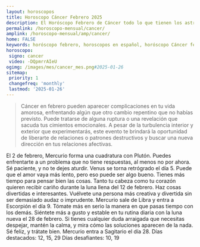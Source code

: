 ```yaml
---
layout: horoscopos
title: Horoscopo Cáncer Febrero 2025
description: El Horóscopo Febrero de Cáncer todo lo que tienen los astros preparados para este mes, amor, trabajo, familia. Todo sobre astrologia, tarot, predicciones. Horoscopo gratis en español, predicciones y astrología.
permalink: /horoscopo-mensual/cancer/
amplink: /horoscopo-mensual/amp/cancer/
home: FALSE
keywords: horóscopo febrero, horoscopos en español, horóscopo Cáncer febrero , horóscopo esperanza gracia, horoscop, horóscopos gratis, horoscopo Cáncer, Tarot, Astrologia, Zodíaco, Cáncer, horoscopo gratis, horoscopo del mes 
horoscopo:
 signo: cancer
 video: -DQpmrrAIeU
ogimg: /images/mes/cancer_mes.png#2025-01-26
sitemap:
 priority: 1
 changefreq: 'monthly'
 lastmod: '2025-01-26'
---
```



 > Cáncer en febrero pueden aparecer complicaciones en tu vida amorosa, enfrentando algún que otro cambio repentino que no habías previsto. Puede tratarse de alguna ruptura o una revelación que sacuda tus cimientos emocionales. A pesar de la turbulencia interior y exterior que experimentarás, este evento te brindará la oportunidad de liberarte de relaciones o patrones destructivos y buscar una nueva dirección en tus relaciones afectivas.



El 2 de febrero, Mercurio forma una cuadratura con Plutón. Puedes enfrentarte a un problema que no tiene respuestas, al menos no por ahora. Sé paciente, y no te dejes aturdir. 
Venus se torna retrógrado el día 5. Puede que el amor vaya más lento, pero eso puede ser algo bueno. Tienes más tiempo para pensar bien las cosas. 
Tanto tu cabeza como tu corazón quieren recibir cariño durante la luna llena del 12 de febrero. Haz cosas divertidas e interesantes. Vuélvete una persona más creativa y divertida sin ser demasiado audaz o imprudente. 
Mercurio sale de Libra y entra a Escorpión el día 9. Tómate más en serio la manera en que pasas tiempo con los demás. 
Siéntete más a gusto y estable en tu rutina diaria con la luna nueva el 28 de febrero. Si tienes cualquier duda arraigada que necesitas despejar, mantén la calma, y mira cómo las soluciones aparecen de la nada. Sé feliz, y trátate bien. 
Mercurio entra a Sagitario el día 28. 
Días destacados: 12, 15, 29
Días desafiantes: 10, 19